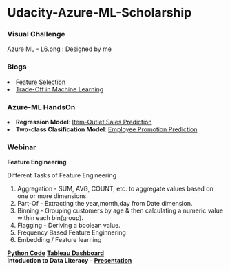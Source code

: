 # Udacity-Azure-ML-Scholarship

<h3>Visual Challenge</h3>
  Azure ML - L6.png : Designed by me
  
<h3>Blogs</h3>
  <li><a href="https://medium.com/lets-talk-ml/selecting-the-right-features-2b1d50a18a17?source=---------2------------------">Feature Selection</a></li>
  <li><a href="https://medium.com/lets-talk-ml/the-trade-off-in-machine-learning-f6b30f38a527?source=---------4------------------">Trade-Off in Machine Learning</a></li>
  
 <h3>Azure-ML HandsOn</h3>
  <li><strong>Regression Model</strong>: <a href="https://gallery.cortanaintelligence.com/Experiment/Item-Outlet-Sales-Prediction">Item-Outlet Sales Prediction</a></li> 
  <li><strong>Two-class Clasification Model</strong>: <a href="https://gallery.cortanaintelligence.com/Experiment/Employee-Promotion-Experiment-Mufaddal">Employee Promotion Prediction</a></li> 
  
<h3>Webinar</h3>
    <strong> Feature Engineering </strong>
    <p>Different Tasks of Feature Engineering</p>
    <ol>
      <li>Aggregation - SUM, AVG, COUNT, etc. to aggregate values based on one or more dimensions.</li>
      <li>Part-Of - Extracting the year,month,day from Date dimension.</li>
      <li>Binning - Grouping customers by age & then calculating a numeric value within each bin(group).</li>
      <li>Flagging - Deriving a boolean value.</li>
      <li>Frequency Based Feature Enginnering</li>
      <li>Embedding / Feature learning</li>
    </ol>
  <a href="https://drive.google.com/drive/folders/1cay0sYhZ-z_RxFMMJkv39ikjAa7YJ5FX?usp=sharing"><strong>Python Code</strong></a>
        <a href="https://public.tableau.com/profile/max6387#!/vizhome/Recommendation-RFMModel/Trends?publish=yes"><strong>Tableau Dashboard</strong></a>
   <br>
  <strong> Intoduction to Data Literacy </strong> - 
  <a href="https://www.slideshare.net/MufaddalHaidermota/data-literacy-237635504"><strong>Presentation</strong></a>
  

